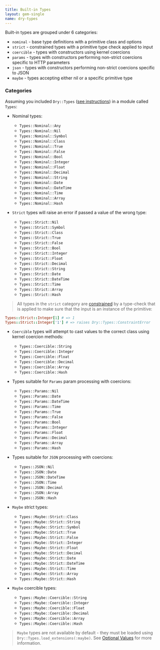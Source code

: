 ```yaml
---
title: Built-in Types
layout: gem-single
name: dry-types
---
```


Built-in types are grouped under 6 categories:

- `nominal` - base type definitions with a primitive class and options
- `strict` - constrained types with a primitive type check applied to input
- `coercible` - types with constructors using kernel coercions
- `params` - types with constructors performing non-strict coercions specific to HTTP parameters
- `json` - types with constructors performing non-strict coercions specific to JSON
- `maybe` - types accepting either nil or a specific primitive type

### Categories

Assuming you included `Dry::Types` ([see instructions](/gems/dry-types/1.0/getting-started)) in a module called `Types`:

* Nominal types:
  - `Types::Nominal::Any`
  - `Types::Nominal::Nil`
  - `Types::Nominal::Symbol`
  - `Types::Nominal::Class`
  - `Types::Nominal::True`
  - `Types::Nominal::False`
  - `Types::Nominal::Bool`
  - `Types::Nominal::Integer`
  - `Types::Nominal::Float`
  - `Types::Nominal::Decimal`
  - `Types::Nominal::String`
  - `Types::Nominal::Date`
  - `Types::Nominal::DateTime`
  - `Types::Nominal::Time`
  - `Types::Nominal::Array`
  - `Types::Nominal::Hash`

* `Strict` types will raise an error if passed a value of the wrong type:
  - `Types::Strict::Nil`
  - `Types::Strict::Symbol`
  - `Types::Strict::Class`
  - `Types::Strict::True`
  - `Types::Strict::False`
  - `Types::Strict::Bool`
  - `Types::Strict::Integer`
  - `Types::Strict::Float`
  - `Types::Strict::Decimal`
  - `Types::Strict::String`
  - `Types::Strict::Date`
  - `Types::Strict::DateTime`
  - `Types::Strict::Time`
  - `Types::Strict::Array`
  - `Types::Strict::Hash`

> All types in the `strict` category are [constrained](/gems/dry-types/1.0/constraints) by a type-check that is applied to make sure that the input is an instance of the primitive:

``` ruby
Types::Strict::Integer[1] # => 1
Types::Strict::Integer['1'] # => raises Dry::Types::ConstraintError
```

* `Coercible` types will attempt to cast values to the correct class using kernel coercion methods:
  - `Types::Coercible::String`
  - `Types::Coercible::Integer`
  - `Types::Coercible::Float`
  - `Types::Coercible::Decimal`
  - `Types::Coercible::Array`
  - `Types::Coercible::Hash`

* Types suitable for `Params` param processing with coercions:
  - `Types::Params::Nil`
  - `Types::Params::Date`
  - `Types::Params::DateTime`
  - `Types::Params::Time`
  - `Types::Params::True`
  - `Types::Params::False`
  - `Types::Params::Bool`
  - `Types::Params::Integer`
  - `Types::Params::Float`
  - `Types::Params::Decimal`
  - `Types::Params::Array`
  - `Types::Params::Hash`

* Types suitable for `JSON` processing with coercions:
  - `Types::JSON::Nil`
  - `Types::JSON::Date`
  - `Types::JSON::DateTime`
  - `Types::JSON::Time`
  - `Types::JSON::Decimal`
  - `Types::JSON::Array`
  - `Types::JSON::Hash`

* `Maybe` strict types:
  - `Types::Maybe::Strict::Class`
  - `Types::Maybe::Strict::String`
  - `Types::Maybe::Strict::Symbol`
  - `Types::Maybe::Strict::True`
  - `Types::Maybe::Strict::False`
  - `Types::Maybe::Strict::Integer`
  - `Types::Maybe::Strict::Float`
  - `Types::Maybe::Strict::Decimal`
  - `Types::Maybe::Strict::Date`
  - `Types::Maybe::Strict::DateTime`
  - `Types::Maybe::Strict::Time`
  - `Types::Maybe::Strict::Array`
  - `Types::Maybe::Strict::Hash`

* `Maybe` coercible types:
  - `Types::Maybe::Coercible::String`
  - `Types::Maybe::Coercible::Integer`
  - `Types::Maybe::Coercible::Float`
  - `Types::Maybe::Coercible::Decimal`
  - `Types::Maybe::Coercible::Array`
  - `Types::Maybe::Coercible::Hash`

> `Maybe` types are not available by default - they must be loaded using `Dry::Types.load_extensions(:maybe)`. See [Optional Values](/gems/dry-types/1.0/optional-values) for more information.
